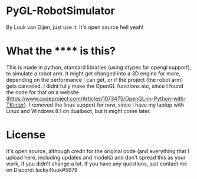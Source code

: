 # PyGL-RobotSimulator
By Luuk van Oijen, just use it. It's open source hell yeah!

# What the **** is this?
This is made in python, standard libraries (using ctypes for opengl support), to simulate a robot arm. It might get changed into a 3D engine for more, depending on the performance I can get, or if the project (the robot arm) gets canceled. I didnt fully make the OpenGL functions etc, since I found the code for that on a website (https://www.codeproject.com/Articles/1073475/OpenGL-in-Python-with-TKinter). I removed the linux support for now, since I have my laptop with Linux and Windows 8.1 on dualboot, but it might come later.

# License
It's open source, although credit for the original code (and everything that I upload here, including updates and models) and don't spread this as your work, if you didn't change a lot. If you have any questions, just contact me on Discord: lucky4luuk#5979
